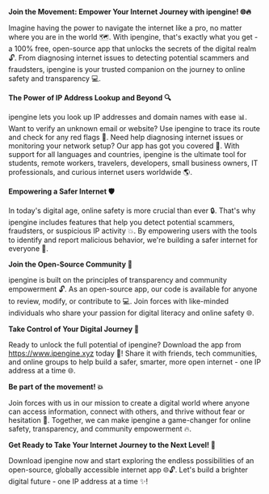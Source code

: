 **Join the Movement: Empower Your Internet Journey with ipengine! 🌐🔥**

Imagine having the power to navigate the internet like a pro, no matter where you are in the world 🗺️. With ipengine, that's exactly what you get - a 100% free, open-source app that unlocks the secrets of the digital realm 🔓. From diagnosing internet issues to detecting potential scammers and fraudsters, ipengine is your trusted companion on the journey to online safety and transparency 💻.

**The Power of IP Address Lookup and Beyond 🔍**

ipengine lets you look up IP addresses and domain names with ease 📊. Want to verify an unknown email or website? Use ipengine to trace its route and check for any red flags 👀. Need help diagnosing internet issues or monitoring your network setup? Our app has got you covered 💪. With support for all languages and countries, ipengine is the ultimate tool for students, remote workers, travelers, developers, small business owners, IT professionals, and curious internet users worldwide 🌎.

**Empowering a Safer Internet 🛡️**

In today's digital age, online safety is more crucial than ever 🔒. That's why ipengine includes features that help you detect potential scammers, fraudsters, or suspicious IP activity 💥. By empowering users with the tools to identify and report malicious behavior, we're building a safer internet for everyone 🌟.

**Join the Open-Source Community 👥**

ipengine is built on the principles of transparency and community empowerment 🔓. As an open-source app, our code is available for anyone to review, modify, or contribute to 💻. Join forces with like-minded individuals who share your passion for digital literacy and online safety 🌐.

**Take Control of Your Digital Journey 🚀**

Ready to unlock the full potential of ipengine? Download the app from https://www.ipengine.xyz today 🔽! Share it with friends, tech communities, and online groups to help build a safer, smarter, more open internet - one IP address at a time 🌐.

**Be part of the movement! 💥**

Join forces with us in our mission to create a digital world where anyone can access information, connect with others, and thrive without fear or hesitation 🌟. Together, we can make ipengine a game-changer for online safety, transparency, and community empowerment 🔥.

**Get Ready to Take Your Internet Journey to the Next Level! 💪**

Download ipengine now and start exploring the endless possibilities of an open-source, globally accessible internet app 🌐🔓. Let's build a brighter digital future - one IP address at a time ✨!